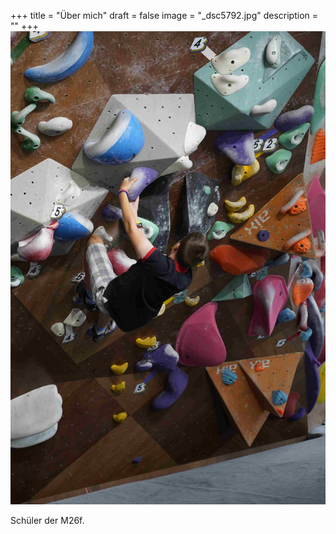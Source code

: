+++
title = "Über mich"
draft = false
image = "_dsc5792.jpg"
description = ""
+++
![](_dsc5792.jpg)

Schüler der M26f.